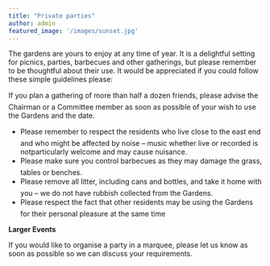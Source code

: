 ```yaml
---
title: "Private parties"
author: admin
featured_image: '/images/sunset.jpg'
---
```

The gardens are yours to enjoy at any time of year. It is a delightful setting for picnics, parties, barbecues and other gatherings, but please remember to be thoughtful about their use. It would be appreciated if you could follow these simple guidelines please:

If you plan a gathering of more than half a dozen friends, please advise the Chairman or a Committee member as soon as possible of your wish to use the Gardens and the date.

  * Please remember to respect the residents who live close to the east end and who might be affected by noise &#8211; music whether live or recorded is notparticularly welcome and may cause nuisance.
  * Please make sure you control barbecues as they may damage the grass, tables or benches.
  * Please remove all litter, including cans and bottles, and take it home with you &#8211; we do not have rubbish collected from the Gardens.
  * Please respect the fact that other residents may be using the Gardens for their personal pleasure at the same time

**Larger Events**

If you would like to organise a party in a marquee, please let us know as soon as possible so we can discuss your requirements.